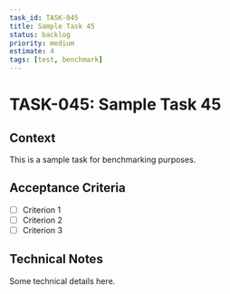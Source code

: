 ```yaml
---
task_id: TASK-045
title: Sample Task 45
status: backlog
priority: medium
estimate: 4
tags: [test, benchmark]
---
```


# TASK-045: Sample Task 45

## Context
This is a sample task for benchmarking purposes.

## Acceptance Criteria
- [ ] Criterion 1
- [ ] Criterion 2
- [ ] Criterion 3

## Technical Notes
Some technical details here.
